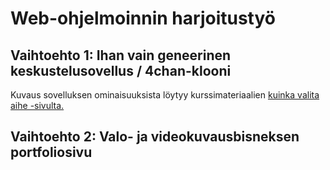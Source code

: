 # Web-ohjelmoinnin harjoitustyö

## Vaihtoehto 1: Ihan vain geneerinen keskustelusovellus / 4chan-klooni

Kuvaus sovelluksen ominaisuuksista löytyy kurssimateriaalien [kuinka valita aihe -sivulta.](https://hy-tsoha.github.io/materiaali/aiheen_valinta/)

## Vaihtoehto 2: Valo- ja videokuvausbisneksen portfoliosivu

